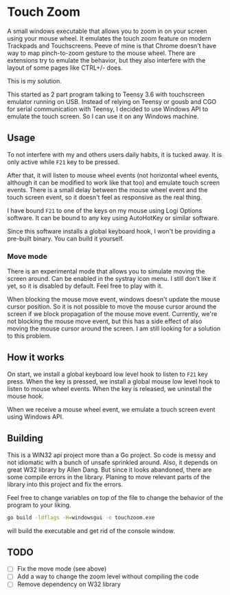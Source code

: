 # Touch Zoom

A small windows executable that allows you to zoom in on your screen using your mouse wheel. It emulates the touch zoom feature on modern Trackpads and Touchscreens.
Peeve of mine is that Chrome doesn't have way to map pinch-to-zoom gesture to the mouse wheel. 
There are extensions try to emulate the behavior, but they also interfere with the layout of some pages like CTRL+/- does.

This is my solution.

This started as 2 part program talking to Teensy 3.6 with touchscreen emulator running on USB.
Instead of relying on Teensy or gousb and CGO for serial communication with Teensy, I decided to use Windows API to emulate the touch screen. So I can use it on any Windows machine.

## Usage

To not interfere with my and others users daily habits, it is tucked away.
It is only active while  ```F21``` key to be pressed.

After that, it will listen to mouse wheel events (not horizontal wheel events, although it can be modified to work like that too) and emulate touch screen events.
There is a small delay between the mouse wheel event and the touch screen event, so it doesn't feel as responsive as the real thing.

I have bound ```F21``` to one of the keys on my mouse using Logi Options software. It can be bound to any key using AutoHotKey or similar software.

Since this software installs a global keyboard hook, I won't be providing a pre-built binary. You can build it yourself.

### Move mode

There is an experimental mode that allows you to simulate moving the screen around. Can be enabled in the systray icon menu.
I still don't like it yet, so it is disabled by default. Feel free to play with it.

When blocking the mouse move event, windows doesn't update the mouse cursor position. 
So it is not possible to move the mouse cursor around the screen if we block propagation of the mouse move event.
Currently, we're not blocking the mouse move event, but this has a side effect of also moving the mouse cursor around the screen.
I am still looking for a solution to this problem.

## How it works

On start, we install a global keyboard low level hook to listen to ```F21``` key press.
When the key is pressed, we install a global mouse low level hook to listen to mouse wheel events.
When the key is released, we uninstall the mouse hook.

When we receive a mouse wheel event, we emulate a touch screen event using Windows API.

## Building

This is a WIN32 api project more than a Go project. So code is messy and not idiomatic with a bunch of unsafe sprinkled around.
Also, it depends on great W32 library by Allen Dang. But since it looks abandoned, there are some compile errors in the library.
Planing to move relevant parts of the library into this project and fix the errors.

Feel free to change variables on top of the file to change the behavior of the program to your liking.

```bash
go build -ldflags -H=windowsgui -o touchzoom.exe
```
will build the executable and get rid of the console window.

## TODO

- [ ] Fix the move mode (see above)
- [ ] Add a way to change the zoom level without compiling the code
- [ ] Remove dependency on W32 library
